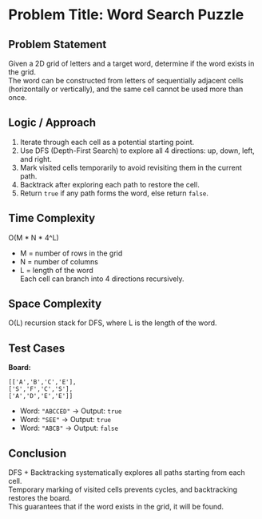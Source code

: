 # Problem Title: Word Search Puzzle

## Problem Statement
Given a 2D grid of letters and a target word, determine if the word exists in the grid.  
The word can be constructed from letters of sequentially adjacent cells (horizontally or vertically), and the same cell cannot be used more than once.

## Logic / Approach
1. Iterate through each cell as a potential starting point.  
2. Use DFS (Depth-First Search) to explore all 4 directions: up, down, left, and right.  
3. Mark visited cells temporarily to avoid revisiting them in the current path.  
4. Backtrack after exploring each path to restore the cell.  
5. Return `true` if any path forms the word, else return `false`.

## Time Complexity
O(M * N * 4^L)  
- M = number of rows in the grid  
- N = number of columns  
- L = length of the word  
Each cell can branch into 4 directions recursively.

## Space Complexity
O(L) recursion stack for DFS, where L is the length of the word.

## Test Cases

**Board:**
```
[['A','B','C','E'],
['S','F','C','S'],
['A','D','E','E']]
```
- Word: `"ABCCED"` → Output: `true`  
- Word: `"SEE"` → Output: `true`  
- Word: `"ABCB"` → Output: `false`  

## Conclusion
DFS + Backtracking systematically explores all paths starting from each cell.  
Temporary marking of visited cells prevents cycles, and backtracking restores the board.  
This guarantees that if the word exists in the grid, it will be found.

